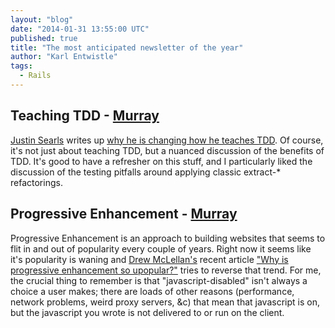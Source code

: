 ```yaml
---
layout: "blog"
date: "2014-01-31 13:55:00 UTC"
published: true
title: "The most anticipated newsletter of the year"
author: "Karl Entwistle"
tags:
  - Rails
---
```


## Teaching TDD - [Murray](http://www.unboxedconsulting.com/people/murray-steele)
[Justin Searls](https://twitter.com/searls) writes up [why he is changing how he teaches TDD](http://blog.testdouble.com/posts/2014-01-25-the-failures-of-intro-to-tdd.html).  Of course, it's not just about teaching TDD, but a nuanced discussion of the benefits of TDD.  It's good to have a refresher on this stuff, and I particularly liked the discussion of the testing pitfalls around applying classic extract-* refactorings.

## Progressive Enhancement - [Murray](http://www.unboxedconsulting.com/people/murray-steele)
Progressive Enhancement is an approach to building websites that seems to flit in and out of popularity every couple of years.  Right now it seems like it's popularity is waning and [Drew McLellan's](https://twitter.com/drewm) recent article ["Why is progressive enhancement so upopular?"](http://allinthehead.com/retro/367/why-is-progressive-enhancement-so-unpopular) tries to reverse that trend.  For me, the crucial thing to remember is that "javascript-disabled" isn't always a choice a user makes; there are loads of other reasons (performance, network problems, weird proxy servers, &c) that mean that javascript is on, but the javascript you wrote is not delivered to or run on the client.
